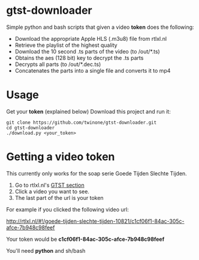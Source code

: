# gtst-downloader
Simple python and bash scripts that given a video **token** does the following:
* Download the appropriate Apple HLS (.m3u8) file from rtlxl.nl
* Retrieve the playlist of the highest quality
* Download the 10 second .ts parts of the video (to /out/*.ts)
* Obtains the aes (128 bit) key to decrypt the .ts parts
* Decrypts all parts (to /out/*.dec.ts)
* Concatenates the parts into a single file and converts it to mp4

# Usage
Get your **token** (explained below)
Download this project and run it:
```
git clone https://github.com/twinone/gtst-downloader.git
cd gtst-downloader
./download.py <your_token>
```

# Getting a video token
This currently only works for the soap serie Goede Tijden Slechte Tijden.

1. Go to rtlxl.nl's [GTST section](http://rtlxl.nl/#!/gemist/goede-tijden-slechte-tijden-8926)
2. Click a video you want to see.
3. The last part of the url is your token

For example if you clicked the following video url:

http://rtlxl.nl/#!/goede-tijden-slechte-tijden-10821/c1cf06f1-84ac-305c-afce-7b948c98feef

Your token would be **c1cf06f1-84ac-305c-afce-7b948c98feef**

You'll need **python** and sh/bash
